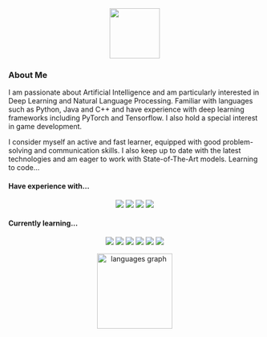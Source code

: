 <div id="header" align="center">
    <img src="https://media.giphy.com/media/kje0rsDyVEMEzQLPol/giphy.gif" width="100"/>
</div>

### About Me
I am passionate about Artificial Intelligence and am particularly interested in Deep Learning and Natural Language Processing. Familiar with languages such as Python, Java and C++ and have experience with deep learning frameworks including PyTorch and Tensorflow. I also hold a special interest in game development.

I consider myself an active and fast learner, equipped with good problem-solving and communication skills. I also keep up to date with the latest technologies and am eager to work with State-of-The-Art models.
Learning to code...

#### Have experience with...
<p align="center">
    <img src="https://img.shields.io/static/v1?style=for-the-badge&label=&message=Python&logo=python&color=4b8bbe&logoColor=ffd43b">
    <img src="https://img.shields.io/static/v1?style=for-the-badge&label=&message=Java&logo=gradle&color=ffffff&logoColor=ED1D25">
    <img src="https://img.shields.io/badge/C-00599C?style=for-the-badge&logo=c&logoColor=white">
    <img src="https://img.shields.io/badge/C%2B%2B-00599C?style=for-the-badge&logo=c%2B%2B&logoColor=white">
</p>

#### Currently learning...
<p align="center">
    <img src="https://img.shields.io/badge/PyTorch-%23EE4C2C.svg?style=for-the-badge&logo=PyTorch&logoColor=white">
    <img src="https://img.shields.io/badge/Numpy-777BB4?style=for-the-badge&logo=numpy&logoColor=white">
    <img src="https://img.shields.io/badge/SciPy-654FF0?style=for-the-badge&logo=SciPy&logoColor=white">
    <img src="https://img.shields.io/badge/Pandas-2C2D72?style=for-the-badge&logo=pandas&logoColor=white">
    <img src="https://img.shields.io/badge/scikit_learn-F7931E?style=for-the-badge&logo=scikit-learn&logoColor=white">
    <img src="https://img.shields.io/badge/Matplotlib-%23ffffff.svg?style=for-the-badge&logo=Matplotlib&logoColor=black">
</p>

<div align="center">
  <img src="https://github-readme-stats.vercel.app/api/top-langs?username=InstinctM&locale=en&hide_title=false&layout=compact&card_width=320&langs_count=6&theme=dracula&hide_border=false&order=2" height="150" alt="languages graph"/>
</div>
